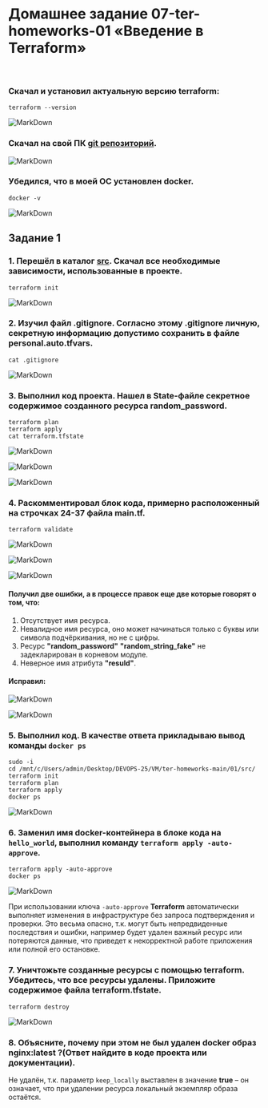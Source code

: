 # Домашнее задание 07-ter-homeworks-01 «Введение в Terraform»

<br>

### Скачал и установил актуальную версию **terraform**:
```
terraform --version
```
![MarkDown](img/1.png)

### Скачал на свой ПК [git репозиторий](https://github.com/netology-code/ter-homeworks).
![MarkDown](img/2.png)

### Убедился, что в моей ОС установлен docker.
```
docker -v
```
![MarkDown](img/3.png)

## Задание 1
### 1. Перешёл в каталог [**src**](https://github.com/netology-code/ter-homeworks/tree/main/01/src). Скачал все необходимые зависимости, использованные в проекте.
```
terraform init
```
![MarkDown](img/4.png)

### 2. Изучил файл **.gitignore**. Согласно этому .gitignore личную, секретную информацию допустимо сохранить в файле **personal.auto.tfvars**.
```
cat .gitignore
```
![MarkDown](img/5.png)

### 3. Выполнил код проекта. Нашел в State-файле секретное содержимое созданного ресурса **random_password**.
```
terraform plan
terraform apply
cat terraform.tfstate
```
![MarkDown](img/6.png)

![MarkDown](img/7.png)

![MarkDown](img/8.png)

### 4. Раскомментировал блок кода, примерно расположенный на строчках 24-37 файла **main.tf**.
```
terraform validate
```
![MarkDown](img/9.png)

![MarkDown](img/10.png)

![MarkDown](img/11.png)

#### Получил две ошибки, а в процессе правок еще две которые говорят о том, что:
1) Отсутствует имя ресурса.
2) Невалидное имя ресурса, оно может начинаться только с буквы или символа подчёркивания, но не с цифры. 
3) Ресурс **"random_password"** **"random_string_fake"** не задекларирован в корневом модуле.
4) Неверное имя атрибута **"resuld"**.

#### Исправил:
![MarkDown](img/12.png)

![MarkDown](img/13.png)

### 5. Выполнил код. В качестве ответа прикладываю вывод команды ```docker ps```
```
sudo -i
cd /mnt/c/Users/admin/Desktop/DEVOPS-25/VM/ter-homeworks-main/01/src/
terraform init
terraform plan
terraform apply
docker ps
```
![MarkDown](img/14.png)

### 6. Заменил имя docker-контейнера в блоке кода на ```hello_world```, выполнил команду ```terraform apply -auto-approve```.
```
terraform apply -auto-approve
docker ps
```
![MarkDown](img/15.png)
<br>

При использовании ключа ```-auto-approve``` **Terraform** автоматически выполняет изменения в инфраструктуре без запроса подтверждения и проверки. Это весьма опасно, т.к. могут быть непредвиденные последствия и ошибки, например будет удален важный ресурс или потеряются данные, что приведет к некорректной работе приложения или полной его остановке.

### 7. Уничтожьте созданные ресурсы с помощью **terraform**. Убедитесь, что все ресурсы удалены. Приложите содержимое файла **terraform.tfstate**.
```
terraform destroy
```
![MarkDown](img/16.png)

### 8. Объясните, почему при этом не был удален docker образ **nginx:latest** ?(Ответ найдите в коде проекта или документации).
Не удалён, т.к. параметр ```keep_locally``` выставлен в значение **true** – он означает, что при удалении ресурса локальный экземпляр образа остаётся.
<br>

